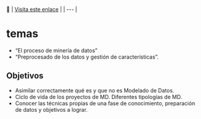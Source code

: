 
:key: | [Visita este enlace](https://htmlpreview.github.io/?https://github.com/alexjust-data/Data_mining/blob/main/preProcesadoDatos_gestionCaracteristicas/preProcesadoDatos_gestionCaracteristicas.html) |
| --- |

# temas 


* “El proceso de minería de datos” 
* “Preprocesado de los datos y gestión de características”.

## Objetivos

* Asimilar correctamente qué es y que no es Modelado de Datos. 
* Ciclo de vida de los proyectos de MD. Diferentes tipologías de MD. 
* Conocer las técnicas propias de una fase de conocimiento, preparación de datos y objetivos a lograr.
